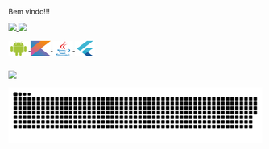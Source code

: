 Bem vindo!!!

<div>
  <a href="https://github.com/renandamasceno">
  <img height="180em" src="https://github-readme-stats.vercel.app/api?username=renandamasceno&show_icons=true&theme=dracula&include_all_commits=true&count_private=true"/>
  <img height="180em" src="https://github-readme-stats.vercel.app/api/top-langs/?username=renandamasceno&layout=compact&langs_count=7&theme=dracula"/>
</div>
  
  <div style="display: inline_block"><br>
  <img align="center" alt="Renan-Android" height="30" width="40" src="https://github.com/devicons/devicon/blob/master/icons/android/android-plain.svg">
  <img align="center" alt="Renan-Kotlin" height="30" width="40" src="https://github.com/devicons/devicon/blob/master/icons/kotlin/kotlin-original.svg">
  <img align="center" alt="Renan-Java" height="30" width="40" src="https://github.com/devicons/devicon/blob/master/icons/java/java-original.svg">
  <img align="center" alt="Renan-Flutter" height="30" width="40" src="https://github.com/devicons/devicon/blob/master/icons/flutter/flutter-original.svg">
  
</div>
  
  ##
  
  <div>
    
  <a href="https://www.linkedin.com/in/jrenandamasceno/" target="_blank"><img src="https://img.shields.io/badge/-LinkedIn-%230077B5?style=for-the-badge&logo=linkedin&logoColor=white" target="_blank"></a> 
    
![Snake animation](https://github.com/renandamasceno/renandamasceno/blob/output/github-contribution-grid-snake.svg)
  
  </div>
  
  
